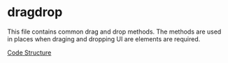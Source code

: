 # dragdrop
This file contains common drag and drop methods. The methods are used in places when draging and dropping UI are elements are required.

[Code Structure](../Structure.md)